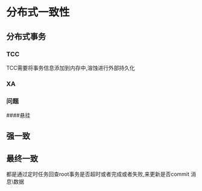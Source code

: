 # 分布式一致性

## 分布式事务
### TCC
TCC需要将事务信息添加到内存中,溶蚀进行外部持久化
### XA
### 问题 
####悬挂

## 强一致

## 最终一致
都是通过定时任务回查root事务是否超时或者完成或者失败,来更新是否commit 消息\数据